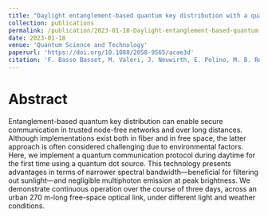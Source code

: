 ```yaml
---
title: "Daylight entanglement-based quantum key distribution with a quantum dot source"
collection: publications
permalink: /publication/2023-01-18-Daylight-entanglement-based-quantum-key-distribution-with-a-quantum-dot-source
date: 2023-01-18
venue: 'Quantum Science and Technology'
paperurl: 'https://doi.org/10.1088/2058-9565/acae3d'
citation: 'F. Basso Basset, M. Valeri, J. Neuwirth, E. Polino, M. B. Rota, D. Poderini, C. Pardo, G. Rodari, E. Roccia, S. Covre da Silva, G. Ronco, N. Spagnolo, A. Rastelli, G. Carvacho, F. Sciarrino, R. Trotta, Quantum Sci. Technol. 8, 025002 (2023)'
---
```

# Abstract

Entanglement-based quantum key distribution can enable secure communication in trusted node-free networks and over long distances. Although implementations exist both in fiber and in free space, the latter approach is often considered challenging due to environmental factors. Here, we implement a quantum communication protocol during daytime for the first time using a quantum dot source. This technology presents advantages in terms of narrower spectral bandwidth—beneficial for filtering out sunlight—and negligible multiphoton emission at peak brightness. We demonstrate continuous operation over the course of three days, across an urban 270 m-long free-space optical link, under different light and weather conditions.
